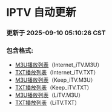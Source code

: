 # IPTV 自动更新

### 更新于 2025-09-10 05:10:26 CST

### 包含格式:
- [M3U播放列表](Internet_iTV.m3u)（Internet_iTV.M3U）
- [TXT播放列表](Internet_iTV.txt)（Internet_iTV.TXT）
- [M3U播放列表](Keep_iTV.m3u)（Keep_iTV.M3U）
- [TXT播放列表](Keep_iTV.txt)（Keep_iTV.TXT）
- [M3U播放列表](LiTV.m3u)（LiTV.M3U）
- [TXT播放列表](LiTV.txt)（LiTV.TXT）
